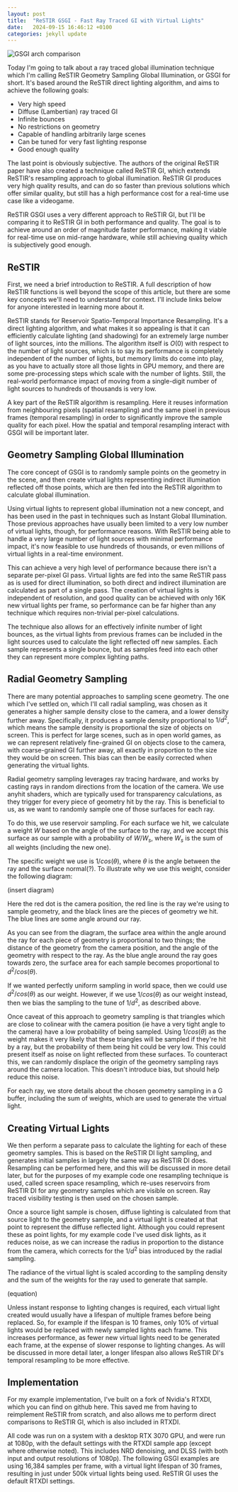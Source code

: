 ```yaml
---
layout: post
title:  "ReSTIR GSGI - Fast Ray Traced GI with Virtual Lights"
date:   2024-09-15 16:46:12 +0100
categories: jekyll update
---
```


![GSGI arch comparison](/img/gsgi/gsgi_arch_comparison.jpg)

Today I'm going to talk about a ray traced global illumination technique which I'm calling ReSTIR Geometry Sampling Global Illumination, or GSGI for short. It's based around the ReSTIR direct lighting algorithm, and aims to achieve the following goals:

- Very high speed
- Diffuse (Lambertian) ray traced GI
- Infinite bounces
- No restrictions on geometry
- Capable of handling arbitrarily large scenes
- Can be tuned for very fast lighting response
- Good enough quality

The last point is obviously subjective. The authors of the original ReSTIR paper have also created a technique called ReSTIR GI, which extends ReSTIR's resampling approach to global illumination. ReSTIR GI produces very high quality results, and can do so faster than previous solutions which offer similar quality, but still has a high performance cost for a real-time use case like a videogame.

ReSTIR GSGI uses a very different approach to ReSTIR GI, but I'll be comparing it to ReSTIR GI in both performance and quality. The goal is to achieve around an order of magnitude faster performance, making it viable for real-time use on mid-range hardware, while still achieving quality which is subjectively good enough.

## ReSTIR

First, we need a brief introduction to ReSTIR. A full description of how ReSTIR functions is well beyond the scope of this article, but there are some key concepts we'll need to understand for context. I'll include links below for anyone interested in learning more about it.

ReSTIR stands for Reservoir Spatio-Temporal Importance Resampling. It's a direct lighting algorithm, and what makes it so appealing is that it can efficiently calculate lighting (and shadowing) for an extremely large number of light sources, into the millions. The algorithm itself is $O(0)$ with respect to the number of light sources, which is to say its performance is completely independent of the number of lights, but memory limits do come into play, as you have to actually store all those lights in GPU memory, and there are some pre-processing steps which scale with the number of lights. Still, the real-world performance impact of moving from a single-digit number of light sources to hundreds of thousands is very low.

A key part of the ReSTIR algorithm is resampling. Here it reuses information from neighbouring pixels (spatial resampling) and the same pixel in previous frames (temporal resampling) in order to significantly improve the sample quality for each pixel. How the spatial and temporal resampling interact with GSGI will be important later.

## Geometry Sampling Global Illumination

The core concept of GSGI is to randomly sample points on the geometry in the scene, and then create virtual lights representing indirect illumination reflected off those points, which are then fed into the ReSTIR algorithm to calculate global illumination.

Using virtual lights to represent global illumination not a new concept, and has been used in the past in techniques such as Instant Global Illumination. Those previous approaches have usually been limited to a very low number of virtual lights, though, for performance reasons. With ReSTIR being able to handle a very large number of light sources with minimal performance impact, it's now feasible to use hundreds of thousands, or even millions of virtual lights in a real-time environment.

This can achieve a very high level of performance because there isn't a separate per-pixel GI pass. Virtual lights are fed into the same ReSTIR pass as is used for direct illumination, so both direct and indirect illumination are calculated as part of a single pass. The creation of virtual lights is independent of resolution, and good quality can be achieved with only 16K new virtual lights per frame, so performance can be far higher than any technique which requires non-trivial per-pixel calculations.

The technique also allows for an effectively infinite number of light bounces, as the virtual lights from previous frames can be included in the light sources used to calculate the light reflected off new samples. Each sample represents a single bounce, but as samples feed into each other they can represent more complex lighting paths.

## Radial Geometry Sampling

There are many potential approaches to sampling scene geometry. The one which I've settled on, which I'll call radial sampling, was chosen as it generates a higher sample density close to the camera, and a lower density further away. Specifically, it produces a sample density proportional to $1/d^2$, which means the sample density is proportional the size of objects on screen. This is perfect for large scenes, such as in open world games, as we can represent relatively fine-grained GI on objects close to the camera, with coarse-grained GI further away, all exactly in proportion to the size they would be on screen. This bias can then be easily corrected when generating the virtual lights.

Radial geometry sampling leverages ray tracing hardware, and works by casting rays in random directions from the location of the camera. We use anyhit shaders, which are typically used for transparency calculations, as they trigger for every piece of geometry hit by the ray. This is beneficial to us, as we want to randomly sample one of those surfaces for each ray.

To do this, we use reservoir sampling. For each surface we hit, we calculate a weight $W$ based on the angle of the surface to the ray, and we accept this surface as our sample with a probability of $W/W_s$, where $W_s$ is the sum of all weights (including the new one).

The specific weight we use is $1/cos(θ)$, where $θ$ is the angle between the ray and the surface normal(?). To illustrate why we use this weight, consider the following diagram:

(insert diagram)

Here the red dot is the camera position, the red line is the ray we're using to sample geometry, and the black lines are the pieces of geometry we hit. The blue lines are some angle around our ray.

As you can see from the diagram, the surface area within the angle around the ray for each piece of geometry is proportional to two things; the distance of the geometry from the camera position, and the angle of the geometry with respect to the ray. As the blue angle around the ray goes towards zero, the surface area for each sample becomes proportional to $d^2/cos(θ)$.

If we wanted perfectly uniform sampling in world space, then we could use $d^2/cos(θ)$ as our weight. However, if we use $1/cos(θ)$ as our weight instead, then we bias the sampling to the tune of $1/d^2$, as described above.

Once caveat of this approach to geometry sampling is that triangles which are close to colinear with the camera position (ie have a very tight angle to the camera) have a low probability of being sampled. Using $1/cos(θ)$ as the weight makes it very likely that these triangles will be sampled if they're hit by a ray, but the probability of them being hit could be very low. This could present itself as noise on light reflected from these surfaces. To counteract this, we can randomly displace the origin of the geometry sampling rays around the camera location. This doesn't introduce bias, but should help reduce this noise.

For each ray, we store details about the chosen geometry sampling in a G buffer, including the sum of weights, which are used to generate the virtual light.

## Creating Virtual Lights

We then perform a separate pass to calculate the lighting for each of these geometry samples. This is based on the ReSTIR DI light sampling, and generates initial samples in largely the same way as ReSTIR DI does. Resampling can be performed here, and this will be discussed in more detail later, but for the purposes of my example code one resampling technique is used, called screen space resampling, which re-uses reservoirs from ReSTIR DI for any geometry samples which are visible on screen. Ray traced visibility testing is then used on the chosen sample.

Once a source light sample is chosen, diffuse lighting is calculated from that source light to the geometry sample, and a virtual light is created at that point to represent the diffuse reflected light. Although you could represent these as point lights, for my example code I've used disk lights, as it reduces noise, as we can increase the radius in proportion to the distance from the camera, which corrects for the $1/d^2$ bias introduced by the radial sampling.

The radiance of the virtual light is scaled according to the sampling density and the sum of the weights for the ray used to generate that sample.

(equation)

Unless instant response to lighting changes is required, each virtual light created would usually have a lifespan of multiple frames before being replaced. So, for example if the lifespan is 10 frames, only 10% of virtual lights would be replaced with newly sampled lights each frame. This increases performance, as fewer new virtual lights need to be generated each frame, at the expense of slower response to lighting changes. As will be discussed in more detail later, a longer lifespan also allows ReSTIR DI's temporal resampling to be more effective.

## Implementation

For my example implementation, I've built on a fork of Nvidia's RTXDI, which you can find on github here. This saved me from having to reimplement ReSTIR from scratch, and also allows me to perform direct comparisons to ReSTIR GI, which is also included in RTXDI.

All code was run on a system with a desktop RTX 3070 GPU, and were run at 1080p, with the default settings with the RTXDI sample app (except where otherwise noted). This includes NRD denoising, and DLSS (with both input and output resolutions of 1080p). The following GSGI examples are using 16,384 samples per frame, with a virtual light lifespan of 30 frames, resulting in just under 500k virtual lights being used. ReSTIR GI uses the default RTXDI settings.




